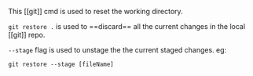 This [[git]] cmd is used to reset the working directory.

`git restore .` is used to ==discard== all the current changes in the local [[git]] repo.

`--stage` flag is used to unstage the the current staged changes.
eg:

`git restore --stage [fileName]`

